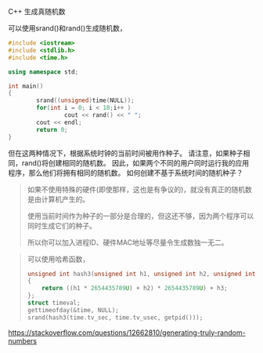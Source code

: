 C++ 生成真随机数

可以使用srand()和rand()生成随机数，

```c++
#include <iostream>
#include <stdlib.h>
#include <time.h> 

using namespace std; 

int main()
{ 
        srand((unsigned)time(NULL)); 
        for(int i = 0; i < 10;i++ ) 
                cout << rand() << " ";
        cout << endl; 
        return 0;
}
```

但在这两种情况下，根据系统时钟的当前时间被用作种子。
请注意，如果种子相同，rand()将创建相同的随机数。
因此，如果两个不同的用户同时运行我的应用程序，那么他们将拥有相同的随机数。
如何创建不基于系统时间的随机种子？

> 如果不使用特殊的硬件(即使那样，这也是有争议的)，就没有真正的随机数是由计算机产生的。
>
> 使用当前时间作为种子的一部分是合理的，但这还不够，因为两个程序可以同时生成它们的种子。
>
> 所以你可以加入进程ID、硬件MAC地址等尽量令生成数独一无二。

> 可以使用哈希函数，
>
> ```c++
> unsigned int hash3(unsigned int h1, unsigned int h2, unsigned int h3)
> {
>     return ((h1 * 2654435789U) + h2) * 2654435789U) + h3;
> };
> struct timeval;
> gettimeofday(&time, NULL);
> srand(hash3(time.tv_sec, time.tv_usec, getpid()));
> ```

https://stackoverflow.com/questions/12662810/generating-truly-random-numbers
